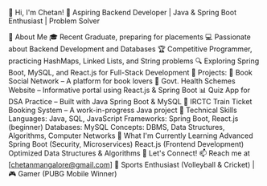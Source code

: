 👋 Hi, I'm Chetan!
🚀 Aspiring Backend Developer | Java & Spring Boot Enthusiast | Problem Solver

🔹 About Me
🎓 Recent Graduate, preparing for placements
💻 Passionate about Backend Development and Databases
🏆 Competitive Programmer, practicing HashMaps, Linked Lists, and String problems
🔍 Exploring Spring Boot, MySQL, and React.js for Full-Stack Development
🎯 Projects:
📘 Book Social Network – A platform for book lovers
🏥 Govt. Health Schemes Website – Informative portal using React.js & Spring Boot
📊 Quiz App for DSA Practice – Built with Java Spring Boot & MySQL
🚆 IRCTC Train Ticket Booking System – A work-in-progress Java project
🔹 Technical Skills
Languages: Java, SQL, JavaScript
Frameworks: Spring Boot, React.js (beginner)
Databases: MySQL
Concepts: DBMS, Data Structures, Algorithms, Computer Networks
🔹 What I'm Currently Learning
Advanced Spring Boot (Security, Microservices)
React.js (Frontend Development)
Optimized Data Structures & Algorithms
🔹 Let's Connect!
📫 Reach me at [chetanmangalore@gmail.com]
🏐 Sports Enthusiast (Volleyball & Cricket) | 🎮 Gamer (PUBG Mobile Winner)
<!---
Chetancodecraft/Chetancodecraft is a ✨ special ✨ repository because its `README.md` (this file) appears on your GitHub profile.
You can click the Preview link to take a look at your changes.
--->
